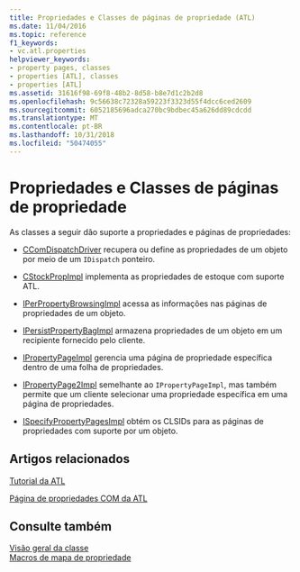 ```yaml
---
title: Propriedades e Classes de páginas de propriedade (ATL)
ms.date: 11/04/2016
ms.topic: reference
f1_keywords:
- vc.atl.properties
helpviewer_keywords:
- property pages, classes
- properties [ATL], classes
- properties [ATL]
ms.assetid: 31616f98-69f8-48b2-8d58-b8e7d1c2b2d8
ms.openlocfilehash: 9c56638c72328a59223f3323d55f4dcc6ced2609
ms.sourcegitcommit: 6052185696adca270bc9bdbec45a626dd89cdcdd
ms.translationtype: MT
ms.contentlocale: pt-BR
ms.lasthandoff: 10/31/2018
ms.locfileid: "50474055"
---
```

# <a name="properties-and-property-pages-classes"></a>Propriedades e Classes de páginas de propriedade

As classes a seguir dão suporte a propriedades e páginas de propriedades:

- [CComDispatchDriver](../atl/reference/atl-typedefs.md#ccomdispatchdriver) recupera ou define as propriedades de um objeto por meio de um `IDispatch` ponteiro.

- [CStockPropImpl](../atl/reference/cstockpropimpl-class.md) implementa as propriedades de estoque com suporte ATL.

- [IPerPropertyBrowsingImpl](../atl/reference/iperpropertybrowsingimpl-class.md) acessa as informações nas páginas de propriedades de um objeto.

- [IPersistPropertyBagImpl](../atl/reference/ipersistpropertybagimpl-class.md) armazena propriedades de um objeto em um recipiente fornecido pelo cliente.

- [IPropertyPageImpl](../atl/reference/ipropertypageimpl-class.md) gerencia uma página de propriedade específica dentro de uma folha de propriedades.

- [IPropertyPage2Impl](../atl/reference/ipropertypage2impl-class.md) semelhante ao `IPropertyPageImpl`, mas também permite que um cliente selecionar uma propriedade específica em uma página de propriedades.

- [ISpecifyPropertyPagesImpl](../atl/reference/ispecifypropertypagesimpl-class.md) obtém os CLSIDs para as páginas de propriedades com suporte por um objeto.

## <a name="related-articles"></a>Artigos relacionados

[Tutorial da ATL](../atl/active-template-library-atl-tutorial.md)

[Página de propriedades COM da ATL](../atl/atl-com-property-pages.md)

## <a name="see-also"></a>Consulte também

[Visão geral da classe](../atl/atl-class-overview.md)<br/>
[Macros de mapa de propriedade](../atl/reference/property-map-macros.md)

